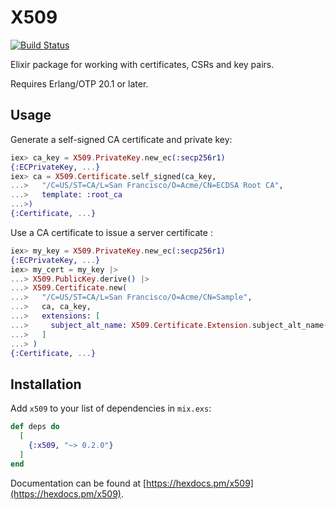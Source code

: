 # X509

[![Build Status](https://travis-ci.com/voltone/x509.svg?branch=master)](https://travis-ci.com/voltone/x509)

Elixir package for working with certificates, CSRs and key pairs.

Requires Erlang/OTP 20.1 or later.

## Usage

Generate a self-signed CA certificate and private key:

```elixir
iex> ca_key = X509.PrivateKey.new_ec(:secp256r1)
{:ECPrivateKey, ...}
iex> ca = X509.Certificate.self_signed(ca_key,
...>   "/C=US/ST=CA/L=San Francisco/O=Acme/CN=ECDSA Root CA",
...>   template: :root_ca
...>)
{:Certificate, ...}
```

Use a CA certificate to issue a server certificate :

```elixir
iex> my_key = X509.PrivateKey.new_ec(:secp256r1)
{:ECPrivateKey, ...}
iex> my_cert = my_key |>
...> X509.PublicKey.derive() |>
...> X509.Certificate.new(
...>   "/C=US/ST=CA/L=San Francisco/O=Acme/CN=Sample",
...>   ca, ca_key,
...>   extensions: [
...>     subject_alt_name: X509.Certificate.Extension.subject_alt_name(["example.org", "www.example.org"])
...>   ]
...> )
{:Certificate, ...}
```

## Installation

Add `x509` to your list of dependencies in `mix.exs`:

```elixir
def deps do
  [
    {:x509, "~> 0.2.0"}
  ]
end
```

Documentation can be found at [https://hexdocs.pm/x509](https://hexdocs.pm/x509).
